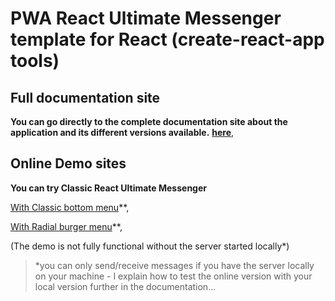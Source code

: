 # PWA React Ultimate Messenger template for React (create-react-app tools)

## Full documentation site

**You can go directly to the complete documentation site about the application and its different versions available.** **[here](https://react-ultimate-messenger-documentation.netlify.app/docs/pwa-version/pwa-version-installation)**,


## Online Demo sites

**You can try Classic React Ultimate Messenger**

[With Classic bottom menu](https://pwa-react-ultimate-messenger-with-bottom-menu.netlify.app/)**,

[With Radial burger menu](https://pwa-react-ultimate-messenger-with-radial-menu.netlify.app/)**,

(The demo is not fully functional without the server started locally*)


> *you can only send/receive messages if you have the server locally on your machine -
> I explain how to test the online version with your local version further in the documentation...
